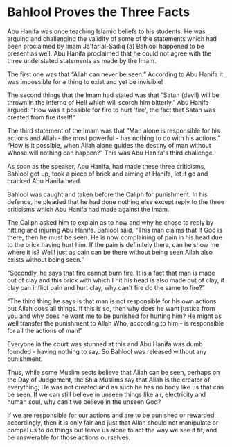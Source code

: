Bahlool Proves the Three Facts
==============================

Abu Hanifa was once teaching Islamic beliefs to his students. He was
arguing and challenging the validity of some of the statements which had
been proclaimed by Imam Ja'far al-Sadiq (a) Bahlool happened to be
present as well. Abu Hanifa proclaimed that he could not agree with the
three understated statements as made by the Imam.

The first one was that “Allah can never be seen.” According to Abu
Hanifa it was impossible for a thing to exist and yet be invisible!

The second things that the Imam had stated was that “Satan (devil) will
be thrown in the inferno of Hell which will scorch him bitterly.” Abu
Hanifa argued: “How was it possible for fire to hurt 'fire', the fact
that Satan was created from fire itself!”

The third statement of the Imam was that “Man alone is responsible for
his actions and Allah - the most powerful - has nothing to do with his
actions.” “How is it possible, when Allah alone guides the destiny of
man without Whose will nothing can happen?” This was Abu Hanifa's third
challenge.

As soon as the speaker, Abu Hanifa, had made these three criticisms,
Bahlool got up, took a piece of brick and aiming at Hanifa, let it go
and cracked Abu Hanifa head.

Bahlool was caught and taken before the Caliph for punishment. In his
defence, he pleaded that he had done nothing else except reply to the
three criticisms which Abu Hanifa had made against the Imam.

The Caliph asked him to explain as to how and why he chose to reply by
hitting and injuring Abu Hanifa. Bahlool said, “This man claims that if
God is there, then he must be seen. He is now complaining of pain in his
head due to the brick having hurt him. If the pain is definitely there,
can he show me where it is? Well! just as pain can be there without
being seen Allah also exists without being seen.”

“Secondly, he says that fire cannot burn fire. It is a fact that man is
made out of clay and this brick with which I hit his head is also made
out of clay, if clay can inflict pain and hurt clay, why can't fire do
the same to fire?”

“The third thing he says is that man is not responsible for his own
actions but Allah does all things. If this is so, then why does he want
justice from you and why does he want me to be punished for hurting him?
He might as well transfer the punishment to Allah Who, according to
him - is responsible for all the actions of man!”

Everyone in the court was stunned at this and Abu Hanifa was dumb
founded - having nothing to say. So Bahlool was released without any
punishment.

Thus, while some Muslim sects believe that Allah can be seen, perhaps on
the Day of Judgement, the Shia Muslims say that Allah is the creator of
everything; He was not created and as such he has no body like us that
can be seen. If we can still believe in unseen things like air,
electricity and human soul, why can't we believe in the unseen God?

If we are responsible for our actions and are to be punished or rewarded
accordingly, then it is only fair and just that Allan should not
manipulate or compel us to do things but leave us alone to act the way
we see it fit, and be answerable for those actions ourselves.


